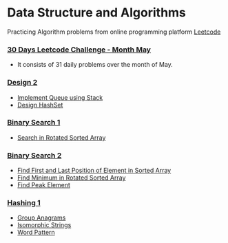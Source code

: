 # Data Structure and Algorithms

Practicing Algorithm problems from online programming platform [Leetcode](https://leetcode.com/)

### [30 Days Leetcode Challenge - Month May](https://github.com/gnaneswar0907/Algorithms/tree/master/30DayMayLeetCode)

- It consists of 31 daily problems over the month of May.

### [Design 2](https://github.com/gnaneswar0907/Algorithms/tree/master/Design-2)

- [Implement Queue using Stack](https://github.com/gnaneswar0907/Algorithms/blob/master/Design-2/QueueUsingStack.java)
- [Design HashSet](https://github.com/gnaneswar0907/Algorithms/blob/master/Design-2/MyHashSet.java)

### [Binary Search 1](https://github.com/gnaneswar0907/Algorithms/tree/master/BinarySearch-1)

- [Search in Rotated Sorted Array](https://github.com/gnaneswar0907/Algorithms/blob/master/BinarySearch-1/RotatedSortedSearch.java)

### [Binary Search 2](https://github.com/gnaneswar0907/Algorithms/tree/master/BinarySearch-2)

- [Find First and Last Position of Element in Sorted Array](https://github.com/gnaneswar0907/Algorithms/blob/master/BinarySearch-2/SearchRange.java)
- [Find Minimum in Rotated Sorted Array](https://github.com/gnaneswar0907/Algorithms/blob/master/BinarySearch-2/MinInSortedArray.java)
- [Find Peak Element](https://github.com/gnaneswar0907/Algorithms/blob/master/BinarySearch-2/PeakElement.java)

### [Hashing 1](https://github.com/gnaneswar0907/Algorithms/blob/master/Hashing-1)

- [Group Anagrams](https://github.com/gnaneswar0907/Algorithms/blob/master/Hashing-1/GroupAnagrams.java)
- [Isomorphic Strings](https://github.com/gnaneswar0907/Algorithms/blob/master/Hashing-1/IsomorphicStrings.java)
- [Word Pattern](https://github.com/gnaneswar0907/Algorithms/blob/master/Hashing-1/WordPattern.java)
